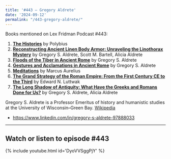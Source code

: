 ```yaml
---
title: '#443 – Gregory Aldrete'
date: '2024-09-12'
permalink: "/443-gregory-aldrete/"
---
```


Books mentioned on Lex Fridman Podcast #443:

1. <b><a href="https://amzn.to/3Bo7dFo" target="_blank" rel="sponsored noopener noreferrer">The Histories</a></b> by Polybius
2. <b><a href="https://amzn.to/4eGw7z7" target="_blank" rel="sponsored noopener noreferrer">Reconstructing Ancient Linen Body Armor: Unraveling the Linothorax Mystery</a></b> by Gregory S. Aldrete, Scott M. Bartell, Alicia Aldrete
3. <b><a href="https://amzn.to/3TStZvE" target="_blank" rel="sponsored noopener noreferrer">Floods of the Tiber in Ancient Rome</a></b> by Gregory S. Aldrete
4. <b><a href="https://amzn.to/3Y5962B" target="_blank" rel="sponsored noopener noreferrer">Gestures and Acclamations in Ancient Rome</a></b> by Gregory S. Aldrete
5. <b><a href="https://amzn.to/3ZSfdZL" target="_blank" rel="sponsored noopener noreferrer">Meditations</a></b> by Marcus Aurelius
6. <b><a href="https://amzn.to/3TVhhw3" target="_blank" rel="sponsored noopener noreferrer">The Grand Strategy of the Roman Empire: From the First Century CE to the Third</a></b> by Edward N. Luttwak
7. <b><a href="https://amzn.to/3ZJ9ANn" target="_blank" rel="sponsored noopener noreferrer">The Long Shadow of Antiquity: What Have the Greeks and Romans Done for Us?</a></b> by Gregory S. Aldrete, Alicia Aldrete

<!--more-->

Gregory S. Aldrete is a Professor Emeritus of history and humanistic studies at the University of Wisconsin–Green Bay. <a href="https://en.wikipedia.org/wiki/Gregory_S._Aldrete" target="_blank">Wikipedia</a>

- <a href="https://www.linkedin.com/in/gregory-s-aldrete-97888033" target="_blank">https://www.linkedin.com/in/gregory-s-aldrete-97888033</a>

- - - - - -

## Watch or listen to episode #443

{% include youtube.html id='DyoVVSggPjY' %}